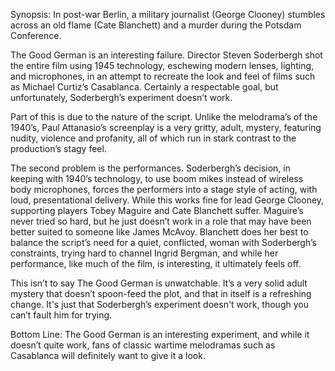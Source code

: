 Synopsis: In post-war Berlin, a military journalist (George Clooney) stumbles across an old flame (Cate Blanchett) and a murder during the Potsdam Conference.

The Good German is an interesting failure.  Director Steven Soderbergh shot the entire film using 1945 technology, eschewing modern lenses, lighting, and microphones, in an attempt to recreate the look and feel of films such as Michael Curtiz’s Casablanca.  Certainly a respectable goal, but unfortunately, Soderbergh’s experiment doesn’t work.

Part of this is due to the nature of the script.  Unlike the melodrama’s of the 1940’s, Paul Attanasio’s screenplay is a very gritty, adult, mystery, featuring nudity, violence and profanity, all of which run in stark contrast to the production’s stagy feel. 

The second problem is the performances.  Soderbergh’s decision, in keeping with 1940’s technology, to use boom mikes instead of wireless body microphones, forces the performers into a stage style of acting, with loud, presentational delivery.  While this works fine for lead George Clooney, supporting players Tobey Maguire and Cate Blanchett suffer. Maguire’s never tried so hard, but he just doesn’t work in a role that may have been better suited to someone like James McAvoy.  Blanchett does her best to balance the script’s need for a quiet, conflicted, woman with Soderbergh’s constraints, trying hard to channel Ingrid Bergman, and while her performance, like much of the film, is interesting, it ultimately feels off.

This isn’t to say The Good German is unwatchable.  It’s a very solid adult mystery that doesn’t spoon-feed the plot, and that in itself is a refreshing change.  It's just that Soderbergh’s experiment doesn't work, though you can’t fault him for trying.

Bottom Line: The Good German is an interesting experiment, and while it doesn’t quite work, fans of classic wartime melodramas such as Casablanca will definitely want to give it a look.


